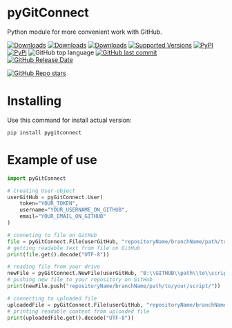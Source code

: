 # pyGitConnect
Python module for more convenient work with GitHub.

[![Downloads](https://pepy.tech/badge/pygitconnect)](https://pepy.tech/project/pygitconnect)
[![Downloads](https://pepy.tech/badge/pygitconnect/month)](https://pepy.tech/project/pygitconnect)
[![Downloads](https://pepy.tech/badge/pygitconnect/week)](https://pepy.tech/project/pygitconnect)
[![Supported Versions](https://img.shields.io/pypi/pyversions/pygitconnect.svg)](https://pypi.org/project/pygitconnect)
[![PyPI](https://img.shields.io/pypi/v/pygitconnect.svg)](https://pypi.org/project/pygitconnect/)
[![PyPi](https://img.shields.io/pypi/format/pygitconnect)](https://pypi.org/project/pygitconnect/)
![GitHub top language](https://img.shields.io/github/languages/top/tankalxat34/pygitconnect)
[![GitHub last commit](https://img.shields.io/github/last-commit/tankalxat34/pygitconnect)](https://github.com/tankalxat34/pygitconnect/commits/main)        
[![GitHub Release Date](https://img.shields.io/github/release-date/tankalxat34/pygitconnect)](https://github.com/tankalxat34/pygitconnect/releases)

[![GitHub Repo stars](https://img.shields.io/github/stars/tankalxat34/pygitconnect?style=social)](https://github.com/tankalxat34/pygitconnect)

# Installing

Use this command for install actual version:

```
pip install pygitconnect
```

# Example of use

```py
import pyGitConnect

# Creating User-object
userGitHub = pyGitConnect.User(
    token="YOUR_TOKEN",
    username="YOUR_USERNAME_ON_GITHUB",
    email="YOUR_EMAIL_ON_GITHUB"
)

# conneting to file on GitHub
file = pyGitConnect.File(userGitHub, "repositoryName/branchName/path/to/your/file.txt")
# getting readable text from file on GitHub
print(file.get().decode("UTF-8"))

# reading file from your drive
newFile = pyGitConnect.NewFile(userGitHub, "B:\\GITHUB\\path\\to\\script.py")
# pushing new file to your repository on GitHub
print(newFile.push("repositoryName/branchName/path/to/your/script/"))

# connecting to uploaded file
uploadedFile = pyGitConnect.File(userGitHub, "repositoryName/branchName/path/to/your/script/script.py")
# printing readable content from uploaded file
print(uploadedFile.get().decode("UTF-8"))
```
